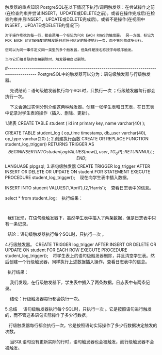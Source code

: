 触发器的重点知识
    PostgreSQL在以下情况下执行/调用触发器：在尝试操作之前(在检查约束并尝试INSERT，UPDATE或DELETE之前)。或者在操作完成后(在检查约束并且INSERT，UPDATE或DELETE完成后)。或者不是操作(在视图中INSERT，UPDATE或DELETE的情况下)

    对于操作修改的每一行，都会调用一个标记为FOR EACH ROWS的触发器。 另一方面，标记为FOR EACH STATEMENT的触发器只对任何给定的操作执行一次，而不管它修改多少行。

    您可以为同一事件定义同一类型的多个触发器，但条件是按名称按字母顺序触发。

    当与它们相关联的表被删除时，触发器被自动删除。
#--------------------------------------------------------------------------------------------
PostgreSQL中的触发器可以分为：语句级触发器与行级触发器。

    先说结论：语句级触发器执行每个SQL时，只执行一次 ；行级触发器每行都会执行一次。

    下文会通过实例分别介绍这两种触发器。创建一张学生表和日志表，在日志表中记录对学生表的操作（插入、删除、更新）。

1.建表
CREATE TABLE student (
 id   int primary key,
 name varchar(40)
);

CREATE TABLE student_log (
   op_time timestamp,
   db_user  varchar(40),
   op_type  varchar(20)
);
2.创建执行函数
CREATE OR REPLACE FUNCTION student_log_trigger()
RETURNS TRIGGER AS $$
BEGIN
   INSERT INTO student_log VALUES(now(), user, TG_OP);
   RETURN NULL;
END;
$$
LANGUAGE plpgsql;
3.语句级触发器
CREATE TRIGGER log_trigger
   AFTER INSERT OR DELETE OR UPDATE ON student
   FOR STATEMENT EXECUTE PROCEDURE student_log_trigger();
   现在向学生表中插入数据。

INSERT INTO student VALUES(1,'April'),(2,'Harris');
   查看日志表中的信息。

select * from student_log;
   执行结果：

  

  我们发现，在语句级触发器下，虽然学生表中插入了两条数据，但是日志表中只有一条记录。

  结论：语句级触发器执行每个SQL时，只执行一次 。

4.行级触发器。
CREATE TRIGGER log_trigger
    AFTER INSERT OR DELETE OR UPDATE ON student
   FOR EACH ROW EXECUTE PROCEDURE student_log_trigger();
   将学生表上的语句级触发器删除，并且清空学生表。然后创建一个行级触发器，同样执行上述数据插入操作，查看日志表中的信息。

  执行结果：



    我们发现，在行级触发器下，学生表中插入了两条数据，日志表中有两条记录。  

    结论：行级触发器每行都会执行一次。

5.总结
    语句级触发器执行每个SQL时，只执行一次 。它是按照语句进行触发的，而不管这条语句实际操作了多少行数据。

   行级触发器每行都会执行一次。它是按照语句实际操作了多少行数据决定触发的次数。

    当SQL语句没有更新实际的行时，语句触发器也会被触发，而行级触发器不会被触发。
